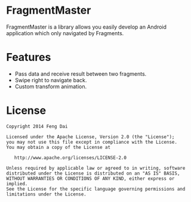 FragmentMaster
==============

FragmentMaster is a library allows you easily develop an Android application which only navigated by Fragments.



Features
========

  * Pass data and receive result between two fragments.
  * Swipe right to navigate back.
  * Custom transform animation.



License
=======

    Copyright 2014 Feng Dai

    Licensed under the Apache License, Version 2.0 (the "License");
    you may not use this file except in compliance with the License.
    You may obtain a copy of the License at

       http://www.apache.org/licenses/LICENSE-2.0

    Unless required by applicable law or agreed to in writing, software
    distributed under the License is distributed on an "AS IS" BASIS,
    WITHOUT WARRANTIES OR CONDITIONS OF ANY KIND, either express or implied.
    See the License for the specific language governing permissions and
    limitations under the License.
